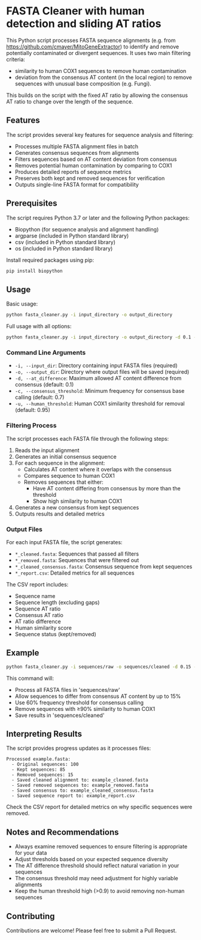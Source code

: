 # FASTA Cleaner with human detection and sliding AT ratios 

This Python script processes FASTA sequence alignments (e.g. from https://github.com/cmayer/MitoGeneExtractor) to identify and remove potentially contaminated or divergent sequences. 
It uses two main filtering criteria: 
- similarity to human COX1 sequences to remove human contamination
- deviation from the consensus AT content (in the local region) to remove sequences with unusual base composition (e.g. Fungi).

This builds on the script with the fixed AT ratio by allowing the consensus AT ratio to change over the length of the sequence.

## Features

The script provides several key features for sequence analysis and filtering:

- Processes multiple FASTA alignment files in batch
- Generates consensus sequences from alignments
- Filters sequences based on AT content deviation from consensus
- Removes potential human contamination by comparing to COX1
- Produces detailed reports of sequence metrics
- Preserves both kept and removed sequences for verification
- Outputs single-line FASTA format for compatibility

## Prerequisites

The script requires Python 3.7 or later and the following Python packages:

- Biopython (for sequence analysis and alignment handling)
- argparse (included in Python standard library)
- csv (included in Python standard library)
- os (included in Python standard library)

Install required packages using pip:

```bash
pip install biopython
```

## Usage

Basic usage:

```bash
python fasta_cleaner.py -i input_directory -o output_directory
```

Full usage with all options:

```bash
python fasta_cleaner.py -i input_directory -o output_directory -d 0.1 -c 0.7 -u 0.95
```

### Command Line Arguments

- `-i, --input_dir`: Directory containing input FASTA files (required)
- `-o, --output_dir`: Directory where output files will be saved (required)
- `-d, --at_difference`: Maximum allowed AT content difference from consensus (default: 0.1)
- `-c, --consensus_threshold`: Minimum frequency for consensus base calling (default: 0.7)
- `-u, --human_threshold`: Human COX1 similarity threshold for removal (default: 0.95)

### Filtering Process

The script processes each FASTA file through the following steps:

1. Reads the input alignment
2. Generates an initial consensus sequence
3. For each sequence in the alignment:
   - Calculates AT content where it overlaps with the consensus
   - Compares sequence to human COX1
   - Removes sequences that either:
     - Have AT content differing from consensus by more than the threshold
     - Show high similarity to human COX1
4. Generates a new consensus from kept sequences
5. Outputs results and detailed metrics

### Output Files

For each input FASTA file, the script generates:

- `*_cleaned.fasta`: Sequences that passed all filters
- `*_removed.fasta`: Sequences that were filtered out
- `*_cleaned_consensus.fasta`: Consensus sequence from kept sequences
- `*_report.csv`: Detailed metrics for all sequences

The CSV report includes:
- Sequence name
- Sequence length (excluding gaps)
- Sequence AT ratio
- Consensus AT ratio
- AT ratio difference
- Human similarity score
- Sequence status (kept/removed)

## Example

```bash
python fasta_cleaner.py -i sequences/raw -o sequences/cleaned -d 0.15 -c 0.6 -u 0.9
```

This command will:
- Process all FASTA files in 'sequences/raw'
- Allow sequences to differ from consensus AT content by up to 15%
- Use 60% frequency threshold for consensus calling
- Remove sequences with ≥90% similarity to human COX1
- Save results in 'sequences/cleaned'

## Interpreting Results

The script provides progress updates as it processes files:

```
Processed example.fasta:
  - Original sequences: 100
  - Kept sequences: 85
  - Removed sequences: 15
  - Saved cleaned alignment to: example_cleaned.fasta
  - Saved removed sequences to: example_removed.fasta
  - Saved consensus to: example_cleaned_consensus.fasta
  - Saved sequence report to: example_report.csv
```

Check the CSV report for detailed metrics on why specific sequences were removed.

## Notes and Recommendations

- Always examine removed sequences to ensure filtering is appropriate for your data
- Adjust thresholds based on your expected sequence diversity
- The AT difference threshold should reflect natural variation in your sequences
- The consensus threshold may need adjustment for highly variable alignments
- Keep the human threshold high (>0.9) to avoid removing non-human sequences

## Contributing

Contributions are welcome! Please feel free to submit a Pull Request.
